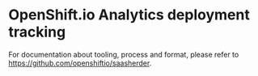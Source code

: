 # OpenShift.io Analytics deployment tracking

For documentation about tooling, process and format, please refer to https://github.com/openshiftio/saasherder.
